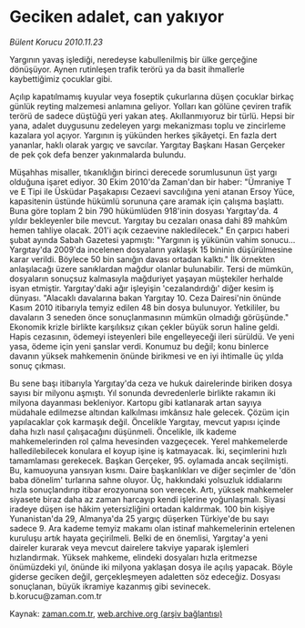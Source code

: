 # Geciken adalet, can yakıyor

*Bülent Korucu 2010.11.23*

<td class="columnist-detail">
<p>Yargının yavaş işlediği, neredeyse kabullenilmiş bir ülke gerçeğine dönüşüyor. Aynen rutinleşen trafik terörü ya da basit ihmallerle kaybettiğimiz çocuklar gibi.</p>
<p><p>Açılıp kapatılmamış kuyular veya foseptik çukurlarına düşen çocuklar birkaç günlük reyting malzemesi anlamına geliyor. Yolları kan gölüne çeviren trafik terörü de sadece düştüğü yeri yakan ateş. Akıllanmıyoruz bir türlü. Hepsi bir yana, adalet duygusunu zedeleyen yargı mekanizması toplu ve zincirleme kazalara yol açıyor. Yargının iş yükünden herkes şikâyetçi. En fazla dert yananlar, haklı olarak yargıç ve savcılar. Yargıtay Başkanı Hasan Gerçeker de pek çok defa benzer yakınmalarda bulundu.
<p>Müşahhas misaller, tıkanıklığın birinci derecede sorumlusunun üst yargı olduğuna işaret ediyor. 30 Ekim 2010'da Zaman'dan bir haber: "Ümraniye T ve E Tipi ile Üsküdar Paşakapısı Cezaevi savcılığına yeni atanan Ersoy Yüce, kapasitenin üstünde hükümlü sorununa çare aramak için çalışma başlattı. Buna göre toplam 2 bin 790 hükümlüden 918'inin dosyası Yargıtay'da. 4 yıldır bekleyenler bile mevcut. Yargıtay bu cezaları onasa dahi 89 mahkûm hemen tahliye olacak. 201'i açık cezaevine nakledilecek." En çarpıcı haberi şubat ayında Sabah Gazetesi yapmıştı: "Yargının iş yükünün vahim sonucu... Yargıtay'da 2009'da incelenen dosyaların yaklaşık 15 bininin düşürülmesine karar verildi. Böylece 50 bin sanığın davası ortadan kalktı." İlk örnekten anlaşılacağı üzere sanıklardan mağdur olanlar bulunabilir. Tersi de mümkün, dosyaların sonuçsuz kalmasıyla mağduriyet yaşayan müştekiler herhalde isyan etmiştir. Yargıtay'daki ağır işleyişin 'cezalandırdığı' diğer kesim iş dünyası. "Alacaklı davalarına bakan Yargıtay 10. Ceza Dairesi'nin önünde Kasım 2010 itibarıyla temyiz edilen 48 bin dosya bulunuyor. Yetkililer, bu davaların 3 seneden önce sonuçlanmasının mümkün olmadığı görüşünde." Ekonomik krizle birlikte karşılıksız çıkan çekler büyük sorun haline geldi. Hapis cezasının, ödemeyi isteyenleri bile engelleyeceği ileri sürüldü. Ve yeni yasa, ödeme için yeni şanslar verdi. Konumuz bu değil; konu binlerce davanın yüksek mahkemenin önünde birikmesi ve en iyi ihtimalle üç yılda sonuç çıkması.
<p>Bu sene başı itibarıyla Yargıtay'da ceza ve hukuk dairelerinde biriken dosya sayısı bir milyonu aşmıştı. Yıl sonunda devredenlerle birlikte rakamın iki milyona dayanması bekleniyor. Kartopu gibi katlanarak artan sayıya müdahale edilmezse altından kalkılması imkânsız hale gelecek. Çözüm için yapılacaklar çok karmaşık değil. Öncelikle Yargıtay, mevcut yapısı içinde daha hızlı nasıl çalışacağını düşünmeli. Öncelikle, ilk kademe mahkemelerinden rol çalma hevesinden vazgeçecek. Yerel mahkemelerde halledilebilecek konulara el koyup işine iş katmayacak. İki, seçimlerini hızlı tamamlaması gerekecek. Başkan Gerçeker, 95. oylamada ancak seçilmişti. Bu, kamuoyuna yansıyan kısmı. Daire başkanlıkları ve diğer seçimler de 'dön baba dönelim' turlarına sahne oluyor. Üç, hakkındaki yolsuzluk iddialarını hızla sonuçlandırıp itibar erozyonuna son verecek. Artı, yüksek mahkemeler siyasete biraz daha az zaman harcayıp kendi işlerine yoğunlaşmalı. Siyasi iradeye düşen ise hâkim yetersizliğini ortadan kaldırmak. 100 bin kişiye Yunanistan'da 29, Almanya'da 25 yargıç düşerken Türkiye'de bu sayı sadece 9. Ara kademe temyiz makamı olan istinaf mahkemelerinin ertelenen kuruluşu artık hayata geçirilmeli. Belki de en önemlisi, Yargıtay'a yeni daireler kurarak veya mevcut dairelere takviye yaparak işlemleri hızlandırmak. Yüksek mahkeme, elindeki dosyaları hızla eritmezse önümüzdeki yıl, önünde iki milyona yaklaşan dosya ile açılış yapacak. Böyle giderse geciken değil, gerçekleşmeyen adaletten söz edeceğiz. Dosyası sonuçlanan, büyük ikramiye kazanmış gibi sevinecek. b.korucu@zaman.com.tr
<p></p>
<a href="http://web.archive.org/web/20101204071729/mailto:b.korucu@zaman.com.tr">
</a></p></p></p></p></td>

Kaynak: [zaman.com.tr](http://zaman.com.tr/yazar.do?yazino=1055788), [web.archive.org (arşiv bağlantısı)](http://web.archive.org/web/20101204071729/http://www.zaman.com.tr:80/yazar.do?yazino=1055788)
